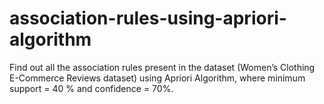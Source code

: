 # association-rules-using-apriori-algorithm
Find out all the association rules present in the dataset (Women’s Clothing E-Commerce Reviews dataset) using Apriori Algorithm, where minimum support = 40 % and confidence = 70%.
